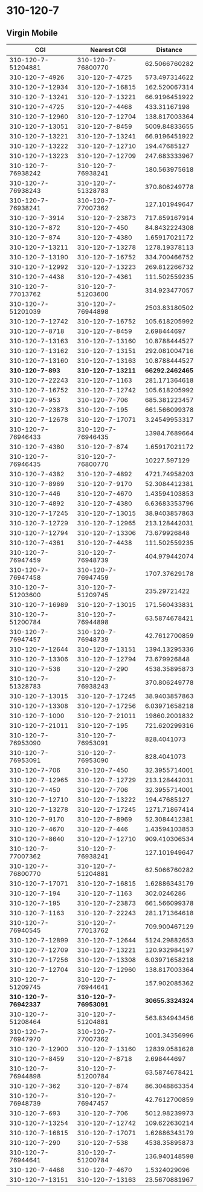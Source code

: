 # 310-120-7
## Virgin Mobile


| CGI | Nearest CGI | Distance |
|-----|-------------|----------|
| 310-120-7-51204881 | 310-120-7-76800770 | 62.5066760282 |
| 310-120-7-4926 | 310-120-7-4725 | 573.497314622 |
| 310-120-7-12934 | 310-120-7-16815 | 162.520067314 |
| 310-120-7-13241 | 310-120-7-13221 | 66.9196451922 |
| 310-120-7-4725 | 310-120-7-4468 | 433.31167198 |
| 310-120-7-12960 | 310-120-7-12704 | 138.817003364 |
| 310-120-7-13051 | 310-120-7-8459 | 5009.84833655 |
| 310-120-7-13221 | 310-120-7-13241 | 66.9196451922 |
| 310-120-7-13222 | 310-120-7-12710 | 194.47685127 |
| 310-120-7-13223 | 310-120-7-12709 | 247.683333967 |
| 310-120-7-76938242 | 310-120-7-76938241 | 180.563975618 |
| 310-120-7-76938243 | 310-120-7-51328783 | 370.806249778 |
| 310-120-7-76938241 | 310-120-7-77007362 | 127.101949647 |
| 310-120-7-3914 | 310-120-7-23873 | 717.859167914 |
| 310-120-7-872 | 310-120-7-450 | 84.8432224308 |
| 310-120-7-874 | 310-120-7-4380 | 1.65917021172 |
| 310-120-7-13211 | 310-120-7-13278 | 1278.19378113 |
| 310-120-7-13190 | 310-120-7-16752 | 334.700466752 |
| 310-120-7-12992 | 310-120-7-13223 | 269.812266732 |
| 310-120-7-4438 | 310-120-7-4361 | 111.502559235 |
| 310-120-7-77013762 | 310-120-7-51203600 | 314.923477057 |
| 310-120-7-51201039 | 310-120-7-76944898 | 2503.83180502 |
| 310-120-7-12742 | 310-120-7-16752 | 105.618205992 |
| 310-120-7-8718 | 310-120-7-8459 | 2.698444697 |
| 310-120-7-13163 | 310-120-7-13160 | 10.8788444527 |
| 310-120-7-13162 | 310-120-7-13151 | 292.081004716 |
| 310-120-7-13160 | 310-120-7-13163 | 10.8788444527 |
| **310-120-7-893** | **310-120-7-13211** | **66292.2462465** |
| 310-120-7-22243 | 310-120-7-1163 | 281.171364618 |
| 310-120-7-16752 | 310-120-7-12742 | 105.618205992 |
| 310-120-7-953 | 310-120-7-706 | 685.381223457 |
| 310-120-7-23873 | 310-120-7-195 | 661.566099378 |
| 310-120-7-12678 | 310-120-7-17071 | 3.24549953317 |
| 310-120-7-76946433 | 310-120-7-76946435 | 13984.7689664 |
| 310-120-7-4380 | 310-120-7-874 | 1.65917021172 |
| 310-120-7-76946435 | 310-120-7-76800770 | 10227.597129 |
| 310-120-7-4382 | 310-120-7-4892 | 4721.74958203 |
| 310-120-7-8969 | 310-120-7-9170 | 52.3084412381 |
| 310-120-7-446 | 310-120-7-4670 | 1.43594103853 |
| 310-120-7-4892 | 310-120-7-4380 | 6.63683353796 |
| 310-120-7-17245 | 310-120-7-13015 | 38.9403857863 |
| 310-120-7-12729 | 310-120-7-12965 | 213.128442031 |
| 310-120-7-12794 | 310-120-7-13306 | 73.679926848 |
| 310-120-7-4361 | 310-120-7-4438 | 111.502559235 |
| 310-120-7-76947459 | 310-120-7-76948739 | 404.979442074 |
| 310-120-7-76947458 | 310-120-7-76947459 | 1707.37629178 |
| 310-120-7-51203600 | 310-120-7-51209745 | 235.29721422 |
| 310-120-7-16989 | 310-120-7-13015 | 171.560433831 |
| 310-120-7-51200784 | 310-120-7-76944898 | 63.5874678421 |
| 310-120-7-76947457 | 310-120-7-76948739 | 42.7612700859 |
| 310-120-7-12644 | 310-120-7-13151 | 1394.13295336 |
| 310-120-7-13306 | 310-120-7-12794 | 73.679926848 |
| 310-120-7-538 | 310-120-7-290 | 4538.35895873 |
| 310-120-7-51328783 | 310-120-7-76938243 | 370.806249778 |
| 310-120-7-13015 | 310-120-7-17245 | 38.9403857863 |
| 310-120-7-13308 | 310-120-7-17256 | 6.03971658218 |
| 310-120-7-1000 | 310-120-7-21011 | 19860.2001832 |
| 310-120-7-21011 | 310-120-7-195 | 721.620299316 |
| 310-120-7-76953090 | 310-120-7-76953091 | 828.4041073 |
| 310-120-7-76953091 | 310-120-7-76953090 | 828.4041073 |
| 310-120-7-706 | 310-120-7-450 | 32.3955714001 |
| 310-120-7-12965 | 310-120-7-12729 | 213.128442031 |
| 310-120-7-450 | 310-120-7-706 | 32.3955714001 |
| 310-120-7-12710 | 310-120-7-13222 | 194.47685127 |
| 310-120-7-13278 | 310-120-7-17245 | 1271.71867414 |
| 310-120-7-9170 | 310-120-7-8969 | 52.3084412381 |
| 310-120-7-4670 | 310-120-7-446 | 1.43594103853 |
| 310-120-7-8640 | 310-120-7-12710 | 909.410306534 |
| 310-120-7-77007362 | 310-120-7-76938241 | 127.101949647 |
| 310-120-7-76800770 | 310-120-7-51204881 | 62.5066760282 |
| 310-120-7-17071 | 310-120-7-16815 | 1.62886343179 |
| 310-120-7-194 | 310-120-7-1163 | 302.0246286 |
| 310-120-7-195 | 310-120-7-23873 | 661.566099378 |
| 310-120-7-1163 | 310-120-7-22243 | 281.171364618 |
| 310-120-7-76940545 | 310-120-7-77013762 | 709.900467129 |
| 310-120-7-12899 | 310-120-7-12644 | 5124.29882653 |
| 310-120-7-12709 | 310-120-7-13221 | 120.932984197 |
| 310-120-7-17256 | 310-120-7-13308 | 6.03971658218 |
| 310-120-7-12704 | 310-120-7-12960 | 138.817003364 |
| 310-120-7-51209745 | 310-120-7-76944641 | 157.902085362 |
| **310-120-7-76942337** | **310-120-7-76953091** | **30655.3324324** |
| 310-120-7-51208464 | 310-120-7-51204881 | 563.834943456 |
| 310-120-7-76947970 | 310-120-7-77007362 | 1001.34356996 |
| 310-120-7-12900 | 310-120-7-13160 | 12839.0581628 |
| 310-120-7-8459 | 310-120-7-8718 | 2.698444697 |
| 310-120-7-76944898 | 310-120-7-51200784 | 63.5874678421 |
| 310-120-7-362 | 310-120-7-874 | 86.3048863354 |
| 310-120-7-76948739 | 310-120-7-76947457 | 42.7612700859 |
| 310-120-7-693 | 310-120-7-706 | 5012.98239973 |
| 310-120-7-13254 | 310-120-7-12742 | 109.622630214 |
| 310-120-7-16815 | 310-120-7-17071 | 1.62886343179 |
| 310-120-7-290 | 310-120-7-538 | 4538.35895873 |
| 310-120-7-76944641 | 310-120-7-51200784 | 136.940148598 |
| 310-120-7-4468 | 310-120-7-4670 | 1.5324029096 |
| 310-120-7-13151 | 310-120-7-13163 | 23.5670881967 |
